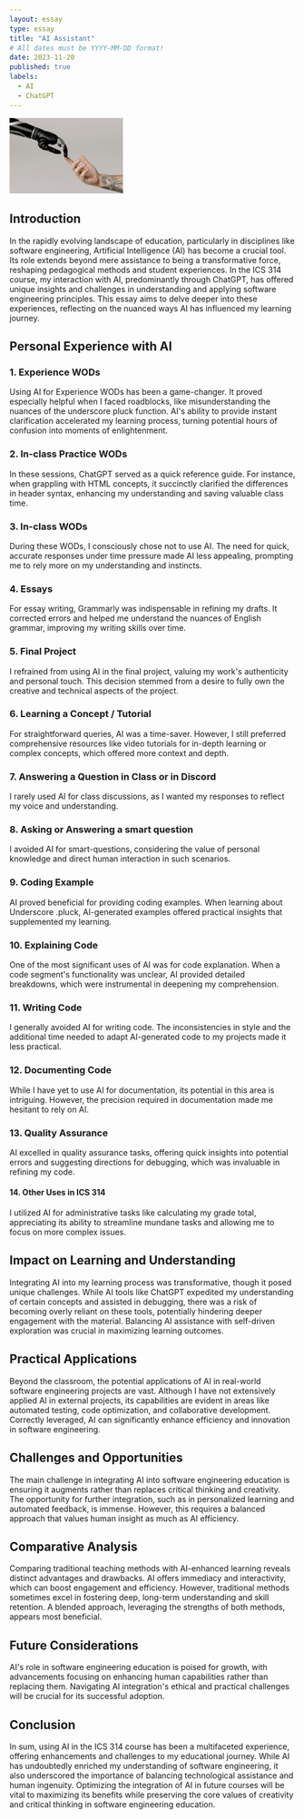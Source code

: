 ```yaml
---
layout: essay
type: essay
title: "AI Assistant"
# All dates must be YYYY-MM-DD format!
date: 2023-11-20
published: true
labels:
  - AI
  - ChatGPT
---
```


<img width="200px" class="rounded float-start pe-4" src="../img/AI.jpg">

## Introduction
  In the rapidly evolving landscape of education, particularly in disciplines like software engineering, Artificial Intelligence (AI) has become a crucial tool. Its role extends beyond mere assistance to being a transformative force, reshaping pedagogical methods and student experiences. In the ICS 314 course, my interaction with AI, predominantly through ChatGPT, has offered unique insights and challenges in understanding and applying software engineering principles. This essay aims to delve deeper into these experiences, reflecting on the nuanced ways AI has influenced my learning journey.


## Personal Experience with AI
### 1. Experience WODs
  Using AI for Experience WODs has been a game-changer. It proved especially helpful when I faced roadblocks, like misunderstanding the nuances of the underscore pluck function. AI's ability to provide instant clarification accelerated my learning process, turning potential hours of confusion into moments of enlightenment.
### 2. In-class Practice WODs
  In these sessions, ChatGPT served as a quick reference guide. For instance, when grappling with HTML concepts, it succinctly clarified the differences in header syntax, enhancing my understanding and saving valuable class time.
### 3. In-class WODs
  During these WODs, I consciously chose not to use AI. The need for quick, accurate responses under time pressure made AI less appealing, prompting me to rely more on my understanding and instincts.
### 4. Essays
  For essay writing, Grammarly was indispensable in refining my drafts. It corrected errors and helped me understand the nuances of English grammar, improving my writing skills over time.
### 5. Final Project
  I refrained from using AI in the final project, valuing my work's authenticity and personal touch. This decision stemmed from a desire to fully own the creative and technical aspects of the project.
### 6. Learning a Concept / Tutorial
  For straightforward queries, AI was a time-saver. However, I still preferred comprehensive resources like video tutorials for in-depth learning or complex concepts, which offered more context and depth.
### 7. Answering a Question in Class or in Discord
  I rarely used AI for class discussions, as I wanted my responses to reflect my voice and understanding.
### 8. Asking or Answering a smart question
  I avoided AI for smart-questions, considering the value of personal knowledge and direct human interaction in such scenarios.
### 9. Coding Example
  AI proved beneficial for providing coding examples. When learning about Underscore .pluck, AI-generated examples offered practical insights that supplemented my learning.
### 10. Explaining Code
  One of the most significant uses of AI was for code explanation. When a code segment's functionality was unclear, AI provided detailed breakdowns, which were instrumental in deepening my comprehension.
### 11. Writing Code
  I generally avoided AI for writing code. The inconsistencies in style and the additional time needed to adapt AI-generated code to my projects made it less practical.
### 12. Documenting Code
  While I have yet to use AI for documentation, its potential in this area is intriguing. However, the precision required in documentation made me hesitant to rely on AI.
### 13. Quality Assurance
  AI excelled in quality assurance tasks, offering quick insights into potential errors and suggesting directions for debugging, which was invaluable in refining my code.
#### 14. Other Uses in ICS 314
  I utilized AI for administrative tasks like calculating my grade total, appreciating its ability to streamline mundane tasks and allowing me to focus on more complex issues.

## Impact on Learning and Understanding

  Integrating AI into my learning process was transformative, though it posed unique challenges. While AI tools like ChatGPT expedited my understanding of certain concepts and assisted in debugging, there was a risk of becoming overly reliant on these tools, potentially hindering deeper engagement with the material. Balancing AI assistance with self-driven exploration was crucial in maximizing learning outcomes.

## Practical Applications

  Beyond the classroom, the potential applications of AI in real-world software engineering projects are vast. Although I have not extensively applied AI in external projects, its capabilities are evident in areas like automated testing, code optimization, and collaborative development. Correctly leveraged, AI can significantly enhance efficiency and innovation in software engineering.

## Challenges and Opportunities

  The main challenge in integrating AI into software engineering education is ensuring it augments rather than replaces critical thinking and creativity. The opportunity for further integration, such as in personalized learning and automated feedback, is immense. However, this requires a balanced approach that values human insight as much as AI efficiency.

## Comparative Analysis

  Comparing traditional teaching methods with AI-enhanced learning reveals distinct advantages and drawbacks. AI offers immediacy and interactivity, which can boost engagement and efficiency. However, traditional methods sometimes excel in fostering deep, long-term understanding and skill retention. A blended approach, leveraging the strengths of both methods, appears most beneficial.

## Future Considerations

  AI's role in software engineering education is poised for growth, with advancements focusing on enhancing human capabilities rather than replacing them. Navigating AI integration's ethical and practical challenges will be crucial for its successful adoption.

## Conclusion

  In sum, using AI in the ICS 314 course has been a multifaceted experience, offering enhancements and challenges to my educational journey. While AI has undoubtedly enriched my understanding of software engineering, it also underscored the importance of balancing technological assistance and human ingenuity. Optimizing the integration of AI in future courses will be vital to maximizing its benefits while preserving the core values of creativity and critical thinking in software engineering education.
